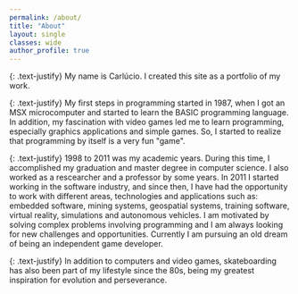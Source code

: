 ```yaml
---
permalink: /about/
title: "About"
layout: single
classes: wide
author_profile: true
---
```


{: .text-justify}
My name is Carlúcio. I created this site as a portfolio of my work.

{: .text-justify}
My first steps in programming started in 1987, when I got an MSX microcomputer and started to learn the BASIC programming language. In addition, my fascination with video games led me to learn programming, especially graphics applications and simple games. So, I started to realize that programming by itself is a very fun "game".

{: .text-justify}
1998 to 2011 was my academic years. During this time, I accomplished my graduation and master degree in computer science. I also worked as a rescearcher and a professor by some years. In 2011 I started working in the software industry, and since then, I have had the opportunity to work with different areas, technologies and applications such as: embedded software, mining systems, geospatial systems, training software, virtual reality, simulations and autonomous vehicles. I am motivated by solving complex problems involving programming and I am always looking for new challenges and opportunities. Currently I am pursuing an old dream of being an independent game developer.

{: .text-justify}
In addition to computers and video games, skateboarding has also been part of my lifestyle since the 80s, being my greatest inspiration for evolution and perseverance.

